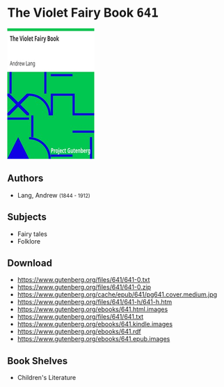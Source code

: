 # The Violet Fairy Book <kbd>641</kbd>

![](./cover.medium.jpg "")

## Authors


 - Lang, Andrew <small>(1844 - 1912)</small>

## Subjects


 - Fairy tales
 - Folklore

## Download


 - https://www.gutenberg.org/files/641/641-0.txt
 - https://www.gutenberg.org/files/641/641-0.zip
 - https://www.gutenberg.org/cache/epub/641/pg641.cover.medium.jpg
 - https://www.gutenberg.org/files/641/641-h/641-h.htm
 - https://www.gutenberg.org/ebooks/641.html.images
 - https://www.gutenberg.org/files/641/641.txt
 - https://www.gutenberg.org/ebooks/641.kindle.images
 - https://www.gutenberg.org/ebooks/641.rdf
 - https://www.gutenberg.org/ebooks/641.epub.images

## Book Shelves


 - Children's Literature
